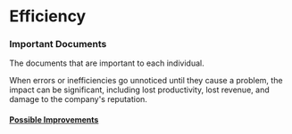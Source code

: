 # Efficiency

### Important Documents
The documents that are important to each individual.

When errors or inefficiencies go unnoticed until they cause a problem, the impact can be significant, including lost productivity, lost revenue, and damage to the company's reputation.

#### [Possible Improvements](../Improvements/Efficiency%20Improvements.md)